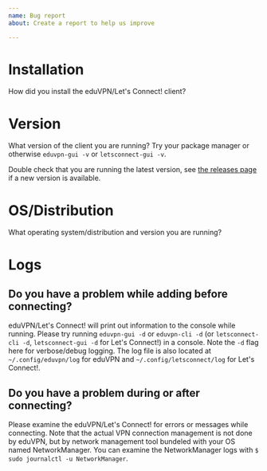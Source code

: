 ```yaml
---
name: Bug report
about: Create a report to help us improve

---
```


# Installation

How did you install the eduVPN/Let's Connect! client?

# Version

What version of the client you are running? Try your package manager or otherwise `eduvpn-gui -v` or `letsconnect-gui -v`.

Double check that you are running the latest version, see [the releases page](https://github.com/eduvpn/python-eduvpn-client/releases) if a new version is available.

# OS/Distribution

What operating system/distribution and version you are running?

# Logs

## Do you have a problem while adding before connecting?

eduVPN/Let's Connect! will print out information to the console while running. Please try running `eduvpn-gui -d` or `eduvpn-cli -d` (or `letsconnect-cli -d`, `letsconnect-gui -d` for Let's Connect!) in a console. Note the `-d` flag here for verbose/debug logging. The log file is also located at `~/.config/eduvpn/log` for eduVPN and `~/.config/letsconnect/log` for Let's Connect!.

## Do you have a problem during or after connecting?

Please examine the eduVPN/Let's Connect! for errors or messages while connecting. Note that the actual VPN connection management is not done by eduVPN, but by network management tool bundeled with your OS named NetworkManager. You can examine the NetworkManager logs with `$ sudo journalctl -u NetworkManager`.
